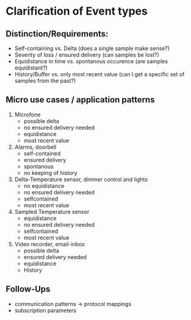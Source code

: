 # Clarification of Event types

## Distinction/Requirements:

* Self-containing vs. Delta
 (does a single sample make sense?)
* Severity of loss / ensured delivery
(can samples be lost?)
* Equidistance in time vs. spontanous occurence
(are samples equidistant?)
* History/Buffer vs. only most recent value 
(can I get a specific set of samples from the past?)

## Micro use cases / application patterns

1. Microfone 
    * possible delta
    * no ensured delivery needed
    * equidistance 
    * most recent value
1. Alarms, doorbell
    * self-contained
    * ensured delivery
    * spontanous
    * no keeping of history
1. Delta-Temperature sensor, dimmer control and lights
    * no equidistance
    * no ensured delivery needed
    * selfcontained
    * most recent value
1. Sampled Temperature sensor
    * equidistance
    * no ensured delivery needed
    * selfcontained
    * most recent value
1. Video recorder, email-inbox
    * possible delta
    * ensured delivery needed
    * equidistance 
    * History

## Follow-Ups

* communication patterns -> protocol mappings
* subscription parameters
